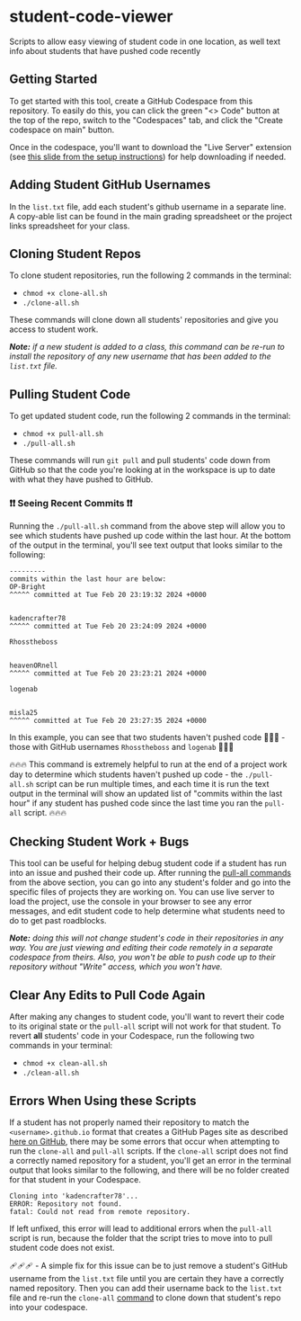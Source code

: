 # student-code-viewer

Scripts to allow easy viewing of student code in one location, as well text info about students that have pushed code recently

## Getting Started

To get started with this tool, create a GitHub Codespace from this repository. To easily do this, you can click the green "<> Code" button at the top of the repo, switch to the "Codespaces" tab, and click the "Create codespace on main" button.

Once in the codespace, you'll want to download the "Live Server" extension (see [this slide from the setup instructions](https://docs.google.com/presentation/d/1USzVPXUQK6IWOHWi8r8_Yj0rJ8gxzvjT2mo2X27KKaU/edit#slide=id.g2a825dd5b6a_0_558)) for help downloading if needed.

## Adding Student GitHub Usernames

In the `list.txt` file, add each student's github username in a separate line. A copy-able list can be found in the main grading spreadsheet or the project links spreadsheet for your class.

## Cloning Student Repos

To clone student repositories, run the following 2 commands in the terminal:

- `chmod +x clone-all.sh`
- `./clone-all.sh`

These commands will clone down all students' repositories and give you access to student work.

***Note:** if a new student is added to a class, this command can be re-run to install the repository of any new username that has been added to the `list.txt` file.*

## Pulling Student Code

To get updated student code, run the following 2 commands in the terminal:

- `chmod +x pull-all.sh`
- `./pull-all.sh`

These commands will run `git pull` and pull students' code down from GitHub so that the code you're looking at in the workspace is up to date with what they have pushed to GitHub.

### ❗❗ Seeing Recent Commits ❗❗

Running the `./pull-all.sh` command from the above step will allow you to see which students have pushed up code within the last hour. At the bottom of the output in the terminal, you'll see text output that looks similar to the following:

```
---------
commits within the last hour are below:
OP-Bright
^^^^^ committed at Tue Feb 20 23:19:32 2024 +0000


kadencrafter78
^^^^^ committed at Tue Feb 20 23:24:09 2024 +0000

Rhosstheboss


heavenORnell
^^^^^ committed at Tue Feb 20 23:23:21 2024 +0000

logenab


misla25
^^^^^ committed at Tue Feb 20 23:27:35 2024 +0000
```

In this example, you can see that two students haven't pushed code 🚩🚩🚩 - those with GitHub usernames `Rhosstheboss` and `logenab` 🚩🚩🚩

🔥🔥🔥 This command is extremely helpful to run at the end of a project work day to determine which students haven't pushed up code - the `./pull-all.sh` script can be run multiple times, and each time it is run the text output in the terminal will show an updated list of "commits within the last hour" if any student has pushed code since the last time you ran the `pull-all` script. 🔥🔥🔥

## Checking Student Work + Bugs

This tool can be useful for helping debug student code if a student has run into an issue and pushed their code up. After running the [pull-all commands](#pulling-student-code) from the above section, you can go into any student's folder and go into the specific files of projects they are working on. You can use live server to load the project, use the console in your browser to see any error messages, and edit student code to help determine what students need to do to get past roadblocks.

***Note:** doing this will not change student's code in their repositories in any way. You are just viewing and editing their code remotely in a separate codespace from theirs. Also, you won't be able to push code up to their repository without "Write" access, which you won't have.*

## Clear Any Edits to Pull Code Again

After making any changes to student code, you'll want to revert their code to its original state or the `pull-all` script will not work for that student. To revert **all** students' code in your Codespace, run the following two commands in your terminal:

- `chmod +x clean-all.sh`
- `./clean-all.sh`

## Errors When Using these Scripts

If a student has not properly named their repository to match the `<username>.github.io` format that creates a GitHub Pages site as described [here on GitHub](https://pages.github.com/), there may be some errors that occur when attempting to run the `clone-all` and `pull-all` scripts. If the `clone-all` script does not find a correctly named repository for a student, you'll get an error in the terminal output that looks similar to the following, and there will be no folder created for that student in your Codespace.

```
Cloning into 'kadencrafter78'...
ERROR: Repository not found.
fatal: Could not read from remote repository.
```

If left unfixed, this error will lead to additional errors when the `pull-all` script is run, because the folder that the script tries to move into to pull student code does not exist.

🩹🩹🩹 - A simple fix for this issue can be to just remove a student's GitHub username from the `list.txt` file until you are certain they have a correctly named repository. Then you can add their username back to the `list.txt` file and re-run the `clone-all` [command](#cloning-student-repos) to clone down that student's repo into your codespace.
